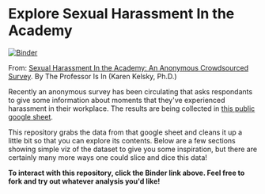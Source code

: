 # Explore Sexual Harassment In the Academy

[![Binder](https://mybinder.org/badge.svg)](https://mybinder.org/v2/gh/choldgraf/explore_harassment_survey/master?filepath=explore_survey.ipynb)

From: [Sexual Harassment In the Academy: An Anonymous Crowdsourced Survey](https://docs.google.com/forms/d/e/1FAIpQLSeqWdpDxVRc-i8OiiClJPluIpjMlM41aUlU2E0rrQ4br_rQmA/viewform). By The Professor Is In (Karen Kelsky, Ph.D.)

Recently an anonymous survey has been circulating that asks respondants to give some information about moments that they've experienced harassment in their workplace. The results are being collected in [this public google sheet](https://docs.google.com/forms/d/e/1FAIpQLSeqWdpDxVRc-i8OiiClJPluIpjMlM41aUlU2E0rrQ4br_rQmA/viewform).

This repository grabs the data from that google sheet and cleans it up a little bit so that you can explore its contents. Below are a few sections showing simple viz of the dataset to give you some inspiration, but there are certainly many more ways one could slice and dice this data!

**To interact with this repository, click the Binder link above. Feel free to fork and try out whatever analysis you'd like!**